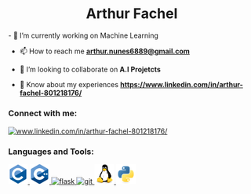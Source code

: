 <h1 align="center"> Arthur Fachel</h1>
- 🔭 I’m currently working on Machine Learning

- 📫 How to reach me **arthur.nunes6889@gmail.com**

- 👯 I’m looking to collaborate on **A.I Projetcts**

- 📄 Know about my experiences **https://www.linkedin.com/in/arthur-fachel-801218176/**

<h3 align="left">Connect with me:</h3>
<p align="left">
<a href="https://linkedin.com/in/www.linkedin.com/in/arthur-fachel-801218176/" target="blank"><img align="center" src="https://raw.githubusercontent.com/rahuldkjain/github-profile-readme-generator/master/src/images/icons/Social/linked-in-alt.svg" alt="www.linkedin.com/in/arthur-fachel-801218176/" height="30" width="40" /></a>
</p>

<h3 align="left">Languages and Tools:</h3>
<p align="left"> <a href="https://www.cprogramming.com/" target="_blank" rel="noreferrer"> <img src="https://raw.githubusercontent.com/devicons/devicon/master/icons/c/c-original.svg" alt="c" width="40" height="40"/> </a> <a href="https://www.w3schools.com/cpp/" target="_blank" rel="noreferrer"> <img src="https://raw.githubusercontent.com/devicons/devicon/master/icons/cplusplus/cplusplus-original.svg" alt="cplusplus" width="40" height="40"/> </a> <a href="https://flask.palletsprojects.com/" target="_blank" rel="noreferrer"> <img src="[https://static-00.iconduck.com/assets.00/flask-icon-399x512-v0hqbifs.png](https://img.icons8.com/?size=100&id=ewGOClUtmFX4&format=png&color=000000)" alt="flask" width="40" height="40"/> </a> <a href="https://git-scm.com/" target="_blank" rel="noreferrer"> <img src="https://www.vectorlogo.zone/logos/git-scm/git-scm-icon.svg" alt="git" width="40" height="40"/> </a> <a href="https://www.linux.org/" target="_blank" rel="noreferrer"> <img src="https://raw.githubusercontent.com/devicons/devicon/master/icons/linux/linux-original.svg" alt="linux" width="40" height="40"/> </a> <a href="https://www.python.org" target="_blank" rel="noreferrer"> <img src="https://raw.githubusercontent.com/devicons/devicon/master/icons/python/python-original.svg" alt="python" width="40" height="40"/> </a> </p>
